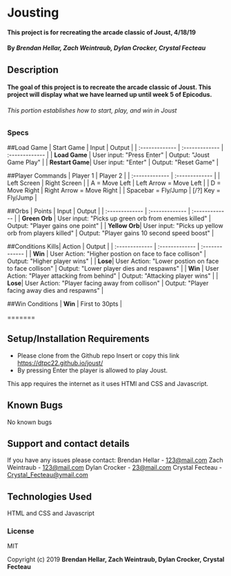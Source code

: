 # Jousting

#### This project is for recreating the arcade classic of Joust, 4/18/19


#### By _**Brendan Hellar, Zach Weintraub, Dylan Crocker, Crystal Fecteau**_

## Description

#### The goal of this project is to recreate the arcade classic of Joust.  This project will display what we have learned up until week 5 of Epicodus.

###### This portion establishes how to start, play, and win in Joust

### Specs
##Load Game
| Start Game | Input | Output |
| :-------------     | :------------- | :------------- |
| **Load Game** | User input: "Press Enter" | Output: "Joust Game Play" |
| **Restart Game**| User input: "Enter" | Output: "Reset Game" |

##Player Commands
|  Player 1  |  Player 2 |
| :-------------     | :------------- |
| Left Screen | Right Screen |
| A = Move Left | Left Arrow = Move Left |
| D = Move Right | Right Arrow = Move Right |
| Spacebar = Fly/Jump | [/?] Key = Fly/Jump |

##Orbs
| Points | Input | Output |
| :-------------     | :------------- | :------------- |
| **Green Orb** | User input: "Picks up green orb from enemies killed" | Output: "Player gains one point" |
| **Yellow Orb**| User input: "Picks up yellow orb from players killed" | Output: "Player gains 10 second speed boost" |

##Conditions
 Kills| Action | Output |
| :-------------     | :------------- | :------------- |
| **Win** | User Action: "Higher postion on face to face collison" | Output: "Higher player wins" |
| **Lose**| User Action: "Lower postion on face to face collison" | Output: "Lower player dies and respawns" |
| **Win** | User Action: "Player attacking from behind" | Output: "Attacking player wins" |
| **Lose**| User Action: "Player facing away from collison" | Output: "Player facing away dies and respawns" |

##Win Conditions
| **Win** | First to 30pts |

=======

## Setup/Installation Requirements

-   Please clone from the Github repo Insert or copy this link https://dtpc22.github.io/joust/
-   By pressing Enter the player is allowed to play Joust.

This app requires the internet as it uses HTMl and CSS and Javascript.

## Known Bugs

No known bugs

## Support and contact details

If you have any issues please contact:
Brendan Hellar - 123@mail.com 
Zach Weintraub - 123@mail.com
Dylan Crocker - 23@mail.com
Crystal Fecteau - Crystal_Fecteau@ymail.com

## Technologies Used

HTML and CSS and Javascript

### License

MIT

Copyright (c) 2019 **Brendan Hellar, Zach Weintraub, Dylan Crocker, Crystal Fecteau**
